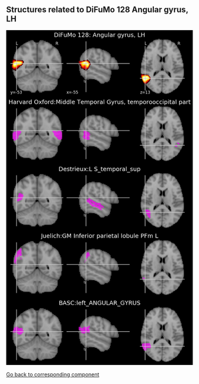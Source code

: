 


## Structures related to DiFuMo 128 Angular gyrus, LH

![122](122.jpg "Structures related to DiFuMo 128 Angular gyrus, LH")

[Go back to corresponding component](https://parietal-inria.github.io/DiFuMo/128/html/122.html)
